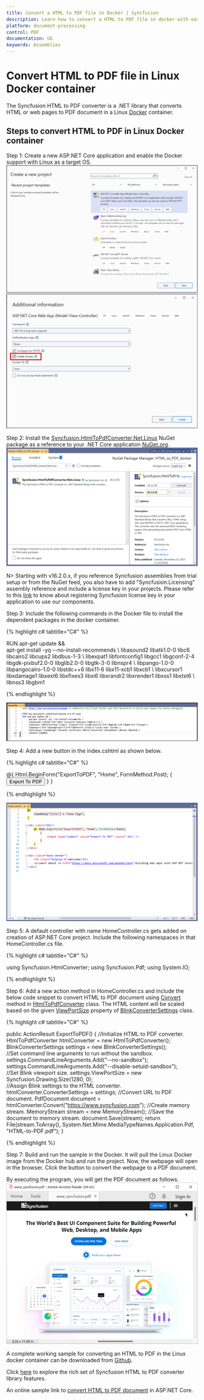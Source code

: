 ```yaml
---
title: Convert a HTML to PDF file in Docker | Syncfusion
description: Learn how to convert a HTML to PDF file in docker with easy steps using Syncfusion .NET HTML converter library.
platform: document-processing
control: PDF
documentation: UG
keywords: Assemblies
---
```


# Convert HTML to PDF file in Linux Docker container

The Syncfusion HTML to PDF converter is a .NET library that converts HTML or web pages to PDF document in a Linux [Docker](https://www.docker.com/why-docker/) container.

## Steps to convert HTML to PDF in Linux Docker container

Step 1: Create a new ASP.NET Core application and enable the Docker support with Linux as a target OS.
![Convert HTMLToPDF Docker Step1](htmlconversion_images/DockerStep1.png)
![Convert HTMLToPDF Docker Step2](htmlconversion_images/DockerStep2.png)

Step 2: Install the [Syncfusion.HtmlToPdfConverter.Net.Linux](https://www.nuget.org/packages/Syncfusion.HtmlToPdfConverter.Net.Linux/) NuGet package as a reference to your .NET Core application [NuGet.org](https://www.nuget.org/).
![Convert HTMLToPDF Docker Step3](htmlconversion_images/DockerStep3.png)

N> Starting with v16.2.0.x, if you reference Syncfusion assemblies from trial setup or from the NuGet feed, you also have to add "Syncfusion.Licensing" assembly reference and include a license key in your projects. Please refer to this [link](https://help.syncfusion.com/common/essential-studio/licensing/overview) to know about registering Syncfusion license key in your application to use our components.

Step 3: Include the following commands in the Docker file to install the dependent packages in the docker container.

{% highlight c# tabtitle="C#" %}

RUN apt-get update && \
apt-get install -yq --no-install-recommends \ 
libasound2 libatk1.0-0 libc6 libcairo2 libcups2 libdbus-1-3 \ 
libexpat1 libfontconfig1 libgcc1 libgconf-2-4 libgdk-pixbuf2.0-0 libglib2.0-0 libgtk-3-0 libnspr4 \ 
libpango-1.0-0 libpangocairo-1.0-0 libstdc++6 libx11-6 libx11-xcb1 libxcb1 \ 
libxcursor1 libxdamage1 libxext6 libxfixes3 libxi6 libxrandr2 libxrender1 libxss1 libxtst6 \ 
libnss3 libgbm1

{% endhighlight %}

![Convert HTMLToPDF Docker Step4](htmlconversion_images/DockerStep4.png)

Step 4: Add a new button in the index.cshtml as shown below.

{% highlight c# tabtitle="C#" %}

<div class="btn">
   @{ Html.BeginForm("ExportToPDF", "Home", FormMethod.Post);
         {
            <input type="submit" value="Export To PDF" class=" btn" />
         }
      }
</div>

{% endhighlight %}

![Convert HTMLToPDF Docker Step5](htmlconversion_images/DockerStep5.png)

Step 5: A default controller with name HomeController.cs gets added on creation of ASP.NET Core project. Include the following namespaces in that HomeController.cs file.

{% highlight c# tabtitle="C#" %}

using Syncfusion.HtmlConverter;
using Syncfusion.Pdf;
using System.IO;

{% endhighlight %}

Step 6: Add a new action method in HomeController.cs and include the below code snippet to convert HTML to PDF document using [Convert](https://help.syncfusion.com/cr/file-formats/Syncfusion.HtmlConverter.HtmlToPdfConverter.html#Syncfusion_HtmlConverter_HtmlToPdfConverter_Convert_System_String_) method in [HtmlToPdfConverter](https://help.syncfusion.com/cr/file-formats/Syncfusion.HtmlConverter.HtmlToPdfConverter.html) class. The HTML content will be scaled based on the given [ViewPortSize](https://help.syncfusion.com/cr/file-formats/Syncfusion.HtmlConverter.BlinkConverterSettings.html#Syncfusion_HtmlConverter_BlinkConverterSettings_ViewPortSize) property of [BlinkConverterSettings](https://help.syncfusion.com/cr/file-formats/Syncfusion.HtmlConverter.BlinkConverterSettings.html) class.

{% highlight c# tabtitle="C#" %}

public ActionResult ExportToPDF()
{
   //Initialize HTML to PDF converter. 
   HtmlToPdfConverter htmlConverter = new HtmlToPdfConverter(); 
   BlinkConverterSettings settings = new BlinkConverterSettings();     
   //Set command line arguments to run without the sandbox.
   settings.CommandLineArguments.Add("--no-sandbox");
   settings.CommandLineArguments.Add("--disable-setuid-sandbox");     
   //Set Blink viewport size.
   settings.ViewPortSize = new Syncfusion.Drawing.Size(1280, 0);     
   //Assign Blink settings to the HTML converter.
   htmlConverter.ConverterSettings = settings; 
   //Convert URL to PDF document.
   PdfDocument document = htmlConverter.Convert("https://www.syncfusion.com"); 
   //Create memory stream.
   MemoryStream stream = new MemoryStream(); 
   //Save the document to memory stream. 
   document.Save(stream); 
   return File(stream.ToArray(), System.Net.Mime.MediaTypeNames.Application.Pdf, "HTML-to-PDF.pdf");
}

{% endhighlight %}

Step 7: Build and run the sample in the Docker. It will pull the Linux Docker image from the Docker hub and run the project. Now, the webpage will open in the browser. Click the button to convert the webpage to a PDF document.

By executing the program, you will get the PDF document as follows.
![Convert HTMLToPDF Dockeroutput](htmlconversion_images/htmltopdfoutput.png)

A complete working sample for converting an HTML to PDF in the Linux docker container can be downloaded from [Github](https://github.com/SyncfusionExamples/html-to-pdf-csharp-examples/tree/master/Docker).

Click [here](https://www.syncfusion.com/document-processing/pdf-framework/net-core/html-to-pdf) to explore the rich set of Syncfusion HTML to PDF converter library features. 

An online sample link to [convert HTML to PDF document](https://ej2.syncfusion.com/aspnetcore/PDF/HtmltoPDF#/material3) in ASP.NET Core. 
